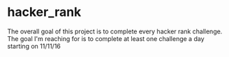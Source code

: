 # hacker_rank
The overall goal of this project is to complete every hacker rank challenge.
The goal I'm reaching for is to complete at least one challenge a day starting on 11/11/16

